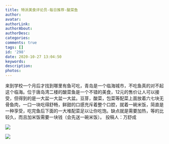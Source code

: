 ```yaml
---
title: 特派美食评论员-每日推荐-酸菜鱼
author: 
avatar: 
authorLink: 
authorAbout: 
authorDesc: 
categories: 
comments: true
tags: []
id: '298'
date: 2020-10-27 13:04:50
keywords:
description:
photos:
---
```


来到学校一个月后才找到哪里有鱼可吃，青岛是一个临海城市，不吃鱼真的对不起这个临海。位于唐岛湾二楼的酸菜鱼是一个不错的美食，12元的售价让人可以接受，但得到的是一大盆一大盆一大盆。豆芽，酸菜，包菜等配菜上面放着六七块无骨鱼肉，一口一块吃得舒畅，鲜甜的口感充斥着整个口腔，就着一碗米饭，简直是一种享受，吃完鱼后下面的一大堆配菜足以让你吃饱。缺点就是需要加热，等的比较久，而且加米饭需要一块钱（会先送一碗米饭）。 投稿人：万舒成

![](https://www.aiupc.xyz/wp-content/uploads/2020/10/QQ图片20201027125340.jpg)

![](https://www.aiupc.xyz/wp-content/uploads/2020/10/QQ图片20201027125752.jpg)